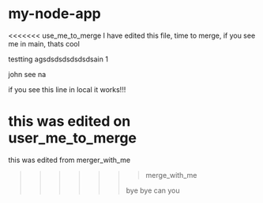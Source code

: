 # my-node-app

<<<<<<< use_me_to_merge
I have edited this file, time to merge, if you see me in main, thats cool

testting agsdsdsdsdsdsdsain 1

john see na

if you see this line in local it works!!!


this was edited on user_me_to_merge
=======
this was edited from merger_with_me
>>>>>>> merge_with_me
>>>>>>
>>>>>>bye bye
>>>>>>can you
